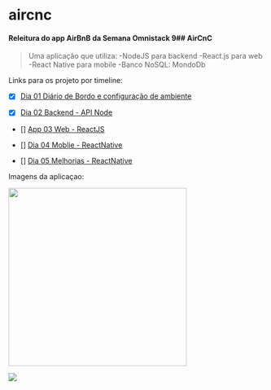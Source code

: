 # aircnc



#### Releitura do app AirBnB da Semana Omnistack 9## AirCnC


> Uma aplicação que utiliza:
-NodeJS para backend
-React.js para web
-React Native para mobile
-Banco NoSQL: MondoDb


Links para os projeto por timeline:

- [x] [Dia 01 Diário de Bordo e configuração de ambiente](https://github.com/gortaina/aircnc/Diario_de_Bordo_OmniStack_09.txt) 

- [x] [Dia 02 Backend - API Node](https://github.com/gortaina/aircnc/day02)

- [] [App 03 Web - ReactJS](https://github.com/gortaina/aircnc/day03)

- [] [Dia 04 Moblie - ReactNative](https://github.com/gortaina/aircnc/day04)

- [] [Dia 05 Melhorias - ReactNative](https://github.com/gortaina/aircnc/day05)


Imagens da aplicaçao:

<img src="/img/" width="350"> 

![](/github/aircnc.png)
